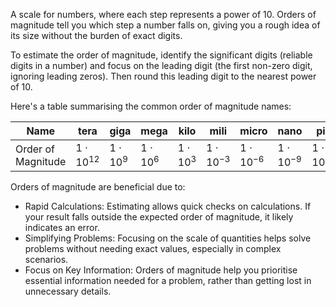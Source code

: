 A scale for numbers, where each step represents a power of 10. Orders of magnitude tell you which step a number falls on, giving you a rough idea of its size without the burden of exact digits.

To estimate the order of magnitude, identify the significant digits (reliable digits in a number) and focus on the leading digit (the first non-zero digit, ignoring leading zeros). Then round this leading digit to the nearest power of 10. 

Here's a table summarising the common order of magnitude names:

| Name               | tera              | giga             | mega             | kilo             | mili              | micro             | nano              | pico               |
| ------------------ | ----------------- | ---------------- | ---------------- | ---------------- | ----------------- | ----------------- | ----------------- | ------------------ |
| Order of Magnitude | $1 \cdot 10^{12}$ | $1 \cdot 10^{9}$ | $1 \cdot 10^{6}$ | $1 \cdot 10^{3}$ | $1 \cdot 10^{-3}$ | $1 \cdot 10^{-6}$ | $1 \cdot 10^{-9}$ | $1 \cdot 10^{-12}$ |

Orders of magnitude are beneficial due to:
- Rapid Calculations: Estimating allows quick checks on calculations. If your result falls outside the expected order of magnitude, it likely indicates an error.
- Simplifying Problems: Focusing on the scale of quantities helps solve problems without needing exact values, especially in complex scenarios.
- Focus on Key Information: Orders of magnitude help you prioritise essential information needed for a problem, rather than getting lost in unnecessary details.
